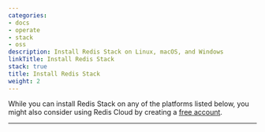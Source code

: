 ```yaml
---
categories:
- docs
- operate
- stack
- oss
description: Install Redis Stack on Linux, macOS, and Windows
linkTitle: Install Redis Stack
stack: true
title: Install Redis Stack
weight: 2
---
```


While you can install Redis Stack on any of the platforms listed below, you might also consider using Redis Cloud by creating a [free account](https://redis.com/try-free/?utm_source=redisio&utm_medium=referral&utm_campaign=2023-09-try_free&utm_content=cu-redis_cloud_users).

<hr/>